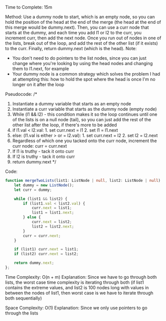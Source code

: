 Time to Complete: 15m

Method: Use a dummy node to start, which is an empty node, so you can hold the position of the head at the end of the merge (the head at the end of this merge would be dummy.next). Then, you can use a curr node that starts at the dummy, and each time you add l1 or l2 to the curr, you increment curr, then add the next node. Once you run out of nodes in one of the lists, break out of the loop, and add the rest of the other list (if it exists) to the curr. Finally, return dummy.next (which is the head). Note:
  - You don't need to do pointers to the list nodes, since you can just change where you're looking by using the head nodes and changing them to l1.next, for example
  - Your dummy node is a common strategy which solves the problem I had at attempting this: how to hold the spot where the head is once I'm no longer on it after the loop

Pseudocode:
/*
1. Instantiate a dummy variable that starts as an empty node
2. Instantiate a curr variable that starts as the dummy node (empty node)
3. While (l1 && l2) - this condition makes it so the loop continues until one of the lists is on a null node (tail), so you can just add the rest of the other list after the loop, if there's more to be added
  1. if l1.val < l2.val:
    1. set curr.next = l1
    2. set l1 = l1.next
  2. else: (l1.val is either > or = l2.val):
    1. set curr.next = l2
    2. set l2 = l2.next
  3. Regardless of which one you tacked onto the curr node, increment the curr node: curr = curr.next
4. If l1 is truthy - tack it onto curr
5. If l2 is truthy - tack it onto curr
6. return dummy.next
*/


Code:

```ts
function mergeTwoLists(list1: ListNode | null, list2: ListNode | null): ListNode | null {
    let dummy = new ListNode();
    let curr = dummy;

    while (list1 && list2) {
        if (list1.val < list2.val) {
            curr.next = list1;
            list1 = list1.next;
        } else {
            curr.next = list2;
            list2 = list2.next;
        }
        curr = curr.next;
    }

    if (list1) curr.next = list1;
    if (list2) curr.next = list2;

    return dummy.next;
};
```


Time Complexity: O(n + m)
Explanation: Since we have to go through both lists, the worst case time complexity is iterating through both (if list1 contains the extreme values, and list2 is 100 nodes long with values in between the nodes of list1, then worst case is we have to iterate through both sequentially)

Space Complexity: O(1)
Explanation: Since we only use pointers to go through the lists
